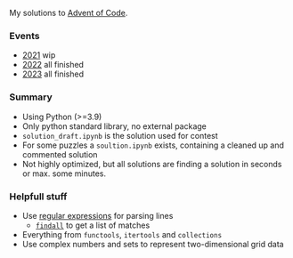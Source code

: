 My solutions to [Advent of Code](https://adventofcode.com).

### Events
* [2021](./2021) wip
* [2022](./2022) all finished
* [2023](./2023) all finished

### Summary
* Using Python (>=3.9)
* Only python standard library, no external package
* `solution_draft.ipynb` is the solution used for contest
* For some puzzles a `soultion.ipynb` exists, containing a cleaned up and commented solution
* Not highly optimized, but all solutions are finding a solution in seconds or max. some minutes.

### Helpfull stuff
* Use [regular expressions](https://docs.python.org/3/library/re.html) for parsing lines
  * [`findall`](https://docs.python.org/3/library/re.html#re.findall) to get a list of matches
* Everything from `functools`, `itertools` and `collections`
* Use complex numbers and sets to represent two-dimensional grid data
